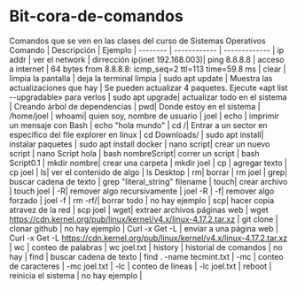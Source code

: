 # Bit-cora-de-comandos
Comandos que se ven en las clases del curso de Sistemas Operativos 
Comando  | Descripción  |    Ejemplo    |
-------- | ------------ | ------------- |
ip addr | ver el network | dirrección ip(inet 192.168.003)|
ping 8.8.8.8 | acceso a internet | 64 bytes from 8.8.8.8: icmp_seq=2 ttl=113 time=59.8 ms |
clear | limpia la pantalla | deja la terminal limpia |
sudo apt update | Muestra las actualizaciones que hay | Se pueden actualizar 4 paquetes. Ejecute «apt list --upgradable» para verlos |
sudo apt upgrade| actualizar todo en el sistema | Creando árbol de dependencias |
pwd| Donde estoy en el sistema | /home/joel |
whoami| quien soy, nombre de usuario | joel |
echo | imprimir un mensaje con Bash | echo "hola mundo" |
cd /| Entrar a un sector en especifico del file explorer en linux | cd Downloads/ |
sudo apt install| instalar paquetes | sudo apt install docker |
nano script| crear un nuevo script | nano Script hola |
bash nombreScript| correr un script | bash Script0.1 |
mkdir nombre| crear una carpeta | mkdir joel |
cp | agregar texto | cp joel |
ls| ver el contenido de algo | ls Desktop |
rm| borrar | rm joel |
grep| buscar cadena de texto | grep "literal_string" filename |
touch| crear archivo | touch joel |
-R| remover algo recursivamente | joel -R |
-f| remover algo forzado | joel -f |
rm -rf/| borrar todo | no hay ejemplo |
scp| hacer copia atravez de la red | scp joel |
wget| extraer archivos páginas web | wget https://cdn.kernel.org/pub/linux/kernel/v4.x/linux-4.17.2.tar.xz |
git clone | clonar github | no hay ejemplo |
Curl -x Get -L | enviar a una página web | Curl -x Get -L https://cdn.kernel.org/pub/linux/kernel/v4.x/linux-4.17.2.tar.xz |
wc | conteo de palabras | wc joel.txt |
history | historial de comandos | no hay | 
find | buscar cadena de texto | find . -name tecmint.txt | 
-mc | conteo de caracteres | -mc joel.txt |
-lc | conteo de lineas | -lc joel.txt |
reboot | reinicia el sistema | no hay ejemplo |
